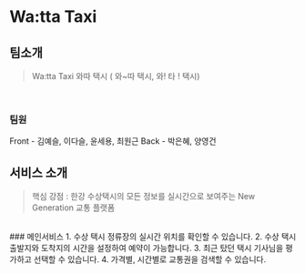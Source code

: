 # Wa:tta Taxi
## 팀소개
> Wa:tta Taxi
> 와따 택시 ( 와~따 택시, 와! 타 ! 택시)

<br>

### 팀원

Front - 김예슬, 이다슬, 윤세용, 최원근
Back - 박은혜, 양영건
<br>

## 서비스 소개
> 핵심 강점 : 한강 수상택시의 모든 정보를 실시간으로 보여주는 New Generation 교통 플랫폼

<br>
### 메인서비스
1. 수상 택시 정류장의 실시간 위치를 확인할 수 있습니다.
2. 수상 택시 출발지와 도착지의 시간을 설정하여 예약이 가능합니다.
3. 최근 탔던 택시 기사님을 평가하고 선택할 수 있습니다.
4. 가격별, 시간별로 교통권을 검색할 수 있습니다.
